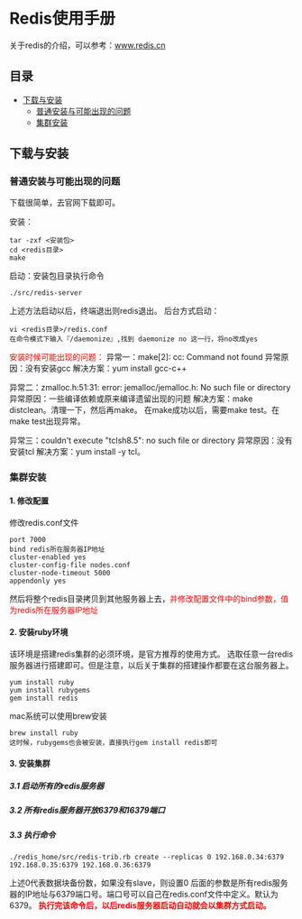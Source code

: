 # Redis使用手册
关于redis的介绍，可以参考：www.redis.cn

## 目录
- [下载与安装](#downloadAndInstall)
    - [普通安装与可能出现的问题](#normalinstall)
    - [集群安装](#clusterInstall)


## <a name="downloadAndInstall">下载与安装</a>
### <a name="normalinstall">普通安装与可能出现的问题</a>
下载很简单，去官网下载即可。

安装：
```
tar -zxf <安装包>
cd <redis目录>
make
```

启动：安装包目录执行命令
```
./src/redis-server
```
上述方法启动以后，终端退出则redis退出。
后台方式启动：
```
vi <redis目录>/redis.conf
在命令模式下输入『/daemonize』,找到 daemonize no 这一行，将no改成yes
```

<span style="color: red;">安装时候可能出现的问题：</span>
异常一：make[2]: cc: Command not found
异常原因：没有安装gcc
解决方案：yum install gcc-c++

异常二：zmalloc.h:51:31: error: jemalloc/jemalloc.h: No such file or directory
异常原因：一些编译依赖或原来编译遗留出现的问题
解决方案：make distclean。清理一下，然后再make。
在make成功以后，需要make test。在make test出现异常。

异常三：couldn't execute "tclsh8.5": no such file or directory
异常原因：没有安装tcl
解决方案：yum install -y tcl。

### <a name="clusterInstall">集群安装</a>
#### 1. 修改配置
修改redis.conf文件
```
port 7000  
bind redis所在服务器IP地址
cluster-enabled yes  
cluster-config-file nodes.conf  
cluster-node-timeout 5000  
appendonly yes
```
然后将整个redis目录拷贝到其他服务器上去，<span style="color: red;">并修改配置文件中的bind参数，值为redis所在服务器IP地址</span>

#### 2. 安装ruby环境
该环境是搭建redis集群的必须环境，是官方推荐的使用方式。
选取任意一台redis服务器进行搭建即可。但是注意，以后关于集群的搭建操作都要在这台服务器上。
```
yum install ruby
yum install rubygems
gem install redis
```
mac系统可以使用brew安装
```
brew install ruby
这时候，rubygems也会被安装，直接执行gem install redis即可
```

#### 3. 安装集群
##### 3.1 启动所有的redis服务器
##### 3.2 所有redis服务器开放6379和16379端口
##### 3.3 执行命令
```
./redis_home/src/redis-trib.rb create --replicas 0 192.168.0.34:6379 192.168.0.35:6379 192.168.0.36:6379
```
上述0代表数据块备份数，如果没有slave，则设置0
后面的参数是所有redis服务器的IP地址与6379端口号。端口号可以自己在redis.conf文件中定义。默认为6379。
<span style="font-weight: bold; color: red;">执行完该命令后，以后redis服务器启动自动就会以集群方式启动。</span>

